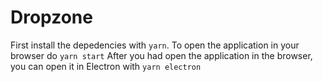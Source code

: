 # Dropzone
First install the depedencies with `yarn`.
To open the application in your browser do `yarn start`
After you had open the application in the browser, you can open it in Electron with `yarn electron`
